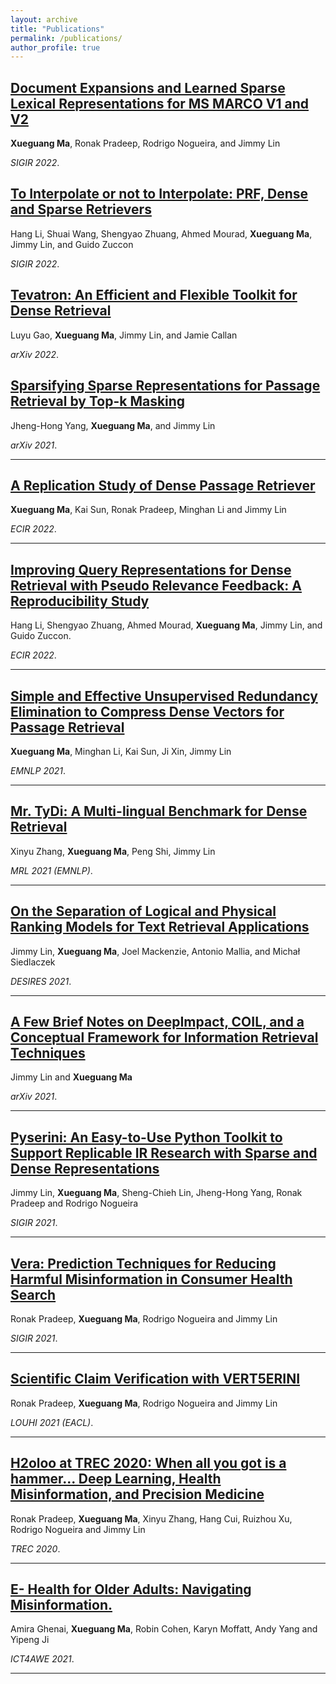 ```yaml
---
layout: archive
title: "Publications"
permalink: /publications/
author_profile: true
---
```


## [Document Expansions and Learned Sparse Lexical Representations for MS MARCO V1 and V2]()

**Xueguang Ma**, Ronak Pradeep, Rodrigo Nogueira, and Jimmy Lin

_SIGIR 2022_.


## [To Interpolate or not to Interpolate: PRF, Dense and Sparse Retrievers](https://arxiv.org/pdf/2205.00235.pdf)

Hang Li, Shuai Wang, Shengyao Zhuang, Ahmed Mourad, **Xueguang Ma**, Jimmy Lin, and Guido Zuccon

_SIGIR 2022_.

## [Tevatron: An Efficient and Flexible Toolkit for Dense Retrieval](https://arxiv.org/abs/2203.05765)

Luyu Gao, **Xueguang Ma**, Jimmy Lin, and Jamie Callan

_arXiv 2022_.


## [Sparsifying Sparse Representations for Passage Retrieval by Top-k Masking](https://arxiv.org/abs/2112.09628)

Jheng-Hong Yang, **Xueguang Ma**, and Jimmy Lin

_arXiv 2021_.

---

## [A Replication Study of Dense Passage Retriever](https://arxiv.org/abs/2104.05740)

**Xueguang Ma**, Kai Sun, Ronak Pradeep, Minghan Li and Jimmy Lin

_ECIR 2022_.

---

## [Improving Query Representations for Dense Retrieval with Pseudo Relevance Feedback: A Reproducibility Study](https://arxiv.org/abs/2112.06400)

Hang Li, Shengyao Zhuang, Ahmed Mourad, **Xueguang Ma**, Jimmy Lin, and Guido Zuccon.

_ECIR 2022_.

---

## [Simple and Effective Unsupervised Redundancy Elimination to Compress Dense Vectors for Passage Retrieval](https://cs.uwaterloo.ca/~jimmylin/publications/Ma_etal_EMNLP2021.pdf)

**Xueguang Ma**, Minghan Li, Kai Sun, Ji Xin, Jimmy Lin

_EMNLP 2021_.

---

## [Mr. TyDi: A Multi-lingual Benchmark for Dense Retrieval](https://arxiv.org/abs/2108.08787)

Xinyu Zhang, **Xueguang Ma**, Peng Shi, Jimmy Lin

_MRL 2021 (EMNLP)_.

---

## [On the Separation of Logical and Physical Ranking Models for Text Retrieval Applications](https://cs.uwaterloo.ca/~jimmylin/publications/Lin_etal_DESIRES2021.pdf)

Jimmy Lin, **Xueguang Ma**, Joel Mackenzie, Antonio Mallia, and Michał Siedlaczek

_DESIRES 2021_.

---

## [A Few Brief Notes on DeepImpact, COIL, and a Conceptual Framework for Information Retrieval Techniques](https://arxiv.org/abs/2106.14807)

Jimmy Lin and **Xueguang Ma**

_arXiv 2021_.

---

## [Pyserini: An Easy-to-Use Python Toolkit to Support Replicable IR Research with Sparse and Dense Representations](https://arxiv.org/abs/2102.10073)

Jimmy Lin, **Xueguang Ma**, Sheng-Chieh Lin, Jheng-Hong Yang, Ronak Pradeep and Rodrigo Nogueira

_SIGIR 2021_.

---

## [Vera: Prediction Techniques for Reducing Harmful Misinformation in Consumer Health Search](https://cs.uwaterloo.ca/~jimmylin/publications/Pradeep_etal_SIGIR2021.pdf)

Ronak Pradeep, **Xueguang Ma**, Rodrigo Nogueira and Jimmy Lin

_SIGIR 2021_.

---

## [Scientific Claim Verification with VERT5ERINI](https://arxiv.org/abs/2010.11930)

Ronak Pradeep, **Xueguang Ma**, Rodrigo Nogueira and Jimmy Lin

_LOUHI 2021 (EACL)_.

---

## [H2oloo at TREC 2020: When all you got is a hammer... Deep Learning, Health Misinformation, and Precision Medicine](https://trec.nist.gov/pubs/trec29/papers/h2oloo.DL.HM.PM.pdf)

Ronak Pradeep, **Xueguang Ma**, Xinyu Zhang, Hang Cui, Ruizhou Xu, Rodrigo Nogueira and Jimmy Lin

_TREC 2020_.

---

## [E- Health for Older Adults: Navigating Misinformation.](/files/ehealth_misinfo.pdf)

Amira Ghenai, **Xueguang Ma**, Robin Cohen, Karyn Moffatt, Andy Yang and Yipeng Ji

_ICT4AWE 2021_.

---

<!-- {% if author.googlescholar %}
  You can also find my articles on <u><a href="{{author.googlescholar}}">my Google Scholar profile</a>.</u>
{% endif %}

{% include base_path %}

{% for post in site.publications reversed %}
  {% include archive-single.html %}
{% endfor %} -->
